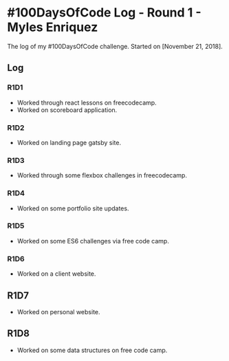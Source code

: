 # #100DaysOfCode Log - Round 1 - Myles Enriquez

The log of my #100DaysOfCode challenge. Started on [November 21, 2018].

## Log

### R1D1
- Worked through react lessons on freecodecamp.
- Worked on scoreboard application.

### R1D2
- Worked on landing page gatsby site.

### R1D3
- Worked through some flexbox challenges in freecodecamp.

### R1D4
- Worked on some portfolio site updates.

### R1D5
- Worked on some ES6 challenges via free code camp.

### R1D6
- Worked on a client website.

## R1D7
- Worked on personal website.

## R1D8
- Worked on some data structures on free code camp.

